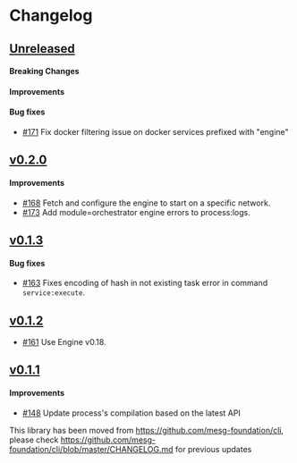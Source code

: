 # Changelog

## [Unreleased](https://github.com/mesg-foundation/js-sdk/releases/tag/%40mesg%2Fcli%40X.X.X)

#### Breaking Changes
#### Improvements
#### Bug fixes

- [#171](https://github.com/mesg-foundation/js-sdk/pull/171) Fix docker filtering issue on docker services prefixed with "engine"

## [v0.2.0](https://github.com/mesg-foundation/js-sdk/releases/tag/%40mesg%2Fcli%400.2.0)

#### Improvements

- [#168](https://github.com/mesg-foundation/js-sdk/pull/168) Fetch and configure the engine to start on a specific network.
- [#173](https://github.com/mesg-foundation/js-sdk/pull/173) Add module=orchestrator engine errors to process:logs.

## [v0.1.3](https://github.com/mesg-foundation/js-sdk/releases/tag/%40mesg%2Fcli%400.1.3)

#### Bug fixes

- [#163](https://github.com/mesg-foundation/js-sdk/pull/163) Fixes encoding of hash in not existing task error in command `service:execute`.

## [v0.1.2](https://github.com/mesg-foundation/js-sdk/releases/tag/%40mesg%2Fcli%400.1.2)

- [#161](https://github.com/mesg-foundation/js-sdk/pull/161) Use Engine v0.18.

## [v0.1.1](https://github.com/mesg-foundation/js-sdk/releases/tag/%40mesg%2Fcli%400.1.1)

#### Improvements

- [#148](https://github.com/mesg-foundation/js-sdk/pull/148) Update process's compilation based on the latest API

This library has been moved from https://github.com/mesg-foundation/cli, please check https://github.com/mesg-foundation/cli/blob/master/CHANGELOG.md for previous updates
